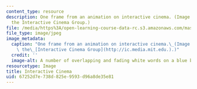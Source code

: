 ```yaml
---
content_type: resource
description: One frame from an animation on interactive cinema. (Image courtesy of
  the Interactive Cinema Group.)
file: /media/https%3A/open-learning-course-data-rc.s3.amazonaws.com/mas-878-special-topics-in-multimedia-production-experiences-in-interactive-art-fall-2003/67252d7e738d825e9593d96a8de35e81_mas-878f03.jpg
file_type: image/jpeg
image_metadata:
  caption: "One frame from an animation on interactive cinema.\_(Image courtesy of\
    \ the\_[Interactive Cinema Group](http://ic.media.mit.edu.).)"
  credit: ''
  image-alt: A number of overlapping and fading white words on a blue background.
resourcetype: Image
title: Interactive Cinema
uid: 67252d7e-738d-825e-9593-d96a8de35e81
---
```

